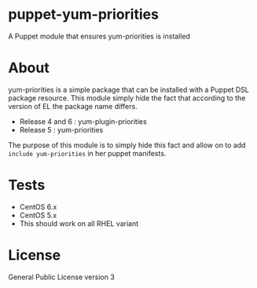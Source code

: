 puppet-yum-priorities
=====================

A Puppet module that ensures yum-priorities is installed

# About

yum-priorities is a simple package that can be installed with a Puppet DSL package resource.
This module simply hide the fact that according to the version of EL the package name differs.

* Release 4 and 6 : yum-plugin-priorities
* Release 5 : yum-priorities

The purpose of this module is to simply hide this fact and allow on to add  `include yum-priorities` in her
puppet manifests.

# Tests

* CentOS 6.x
* CentOS 5.x
* This should work on all RHEL variant

# License

General Public License version 3

